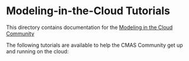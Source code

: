Modeling-in-the-Cloud Tutorials
==================

This directory contains documentation for the [Modeling in the Cloud Community](https://github.com/CMASCenter/modeling-in-the-cloud)

The following tutorials are available to help the CMAS Community get up and running on the cloud:

